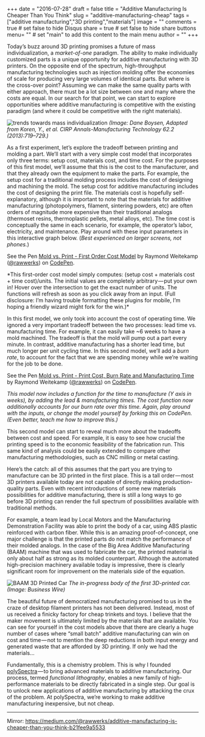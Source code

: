 +++
date = "2016-07-28"
draft = false
title = "Additive Manufacturing Is Cheaper Than You Think"
slug = "additive-manufacturing-cheap"
tags = ["additive manufacturing","3D printing","materials"]
image = ""
comments = true	# set false to hide Disqus
share = true	# set false to hide share buttons
menu= ""		# set "main" to add this content to the main menu
author = ""
+++

Today’s buzz around 3D printing promises a future of mass individualization, a *market-of-one* paradigm. The ability to make individually customized parts is a unique opportunity for additive manufacturing with 3D printers. On the opposite end of the spectrum, high-throughput manufacturing technologies such as injection molding offer the economies of scale for producing very large volumes of identical parts. But where is the cross-over point? Assuming we can make the same quality parts with either approach, there must be a lot size between one and many where the costs are equal. In our search for that point, we can start to explore opportunities where additive manufacturing is competitive with the existing paradigm (and where it could be competitive with the right materials).

![trends towards mass individualization](/media/mass_individualization.png)
*(Image: Dane Boysen, Adapted from Koren, Y., et al. CIRP Annals-Manufacturing Technology 62.2 (2013):719–729.)*

As a first experiment, let’s explore the tradeoff between printing and molding a part. We’ll start with a very simple cost model that incorporates only three terms: setup cost, materials cost, and time cost. For the purposes of this first model, we’ll assume that this is the cost to the manufacturer, and that they already own the equipment to make the parts. For example, the setup cost for a traditional molding process includes the cost of designing and machining the mold. The setup cost for additive manufacturing includes the cost of designing the print file. The materials cost is hopefully self-explanatory, although it is important to note that the materials for additive manufacturing (photopolymers, filament, sintering powders, etc) are often orders of magnitude more expensive than their traditional analogs (thermoset resins, thermoplastic pellets, metal alloys, etc). The time cost is conceptually the same in each scenario, for example, the operator’s labor, electricity, and maintenance. Play around with these input parameters in this interactive graph below. (*Best experienced on larger screens, not phones.*)

<p data-height="453" data-theme-id="0" data-slug-hash="BzVQYo" data-default-tab="result" data-user="rawwerks" data-embed-version="2" data-pen-title="Mold vs. Print - First Order Cost Model" class="codepen">See the Pen <a href="https://codepen.io/rawwerks/pen/BzVQYo/">Mold vs. Print - First Order Cost Model</a> by Raymond Weitekamp (<a href="https://codepen.io/rawwerks">@rawwerks</a>) on <a href="https://codepen.io">CodePen</a>.</p>
<script async src="https://production-assets.codepen.io/assets/embed/ei.js"></script>
*This first-order cost model simply computes: (setup cost + materials cost + time cost)/units. The initial values are completely arbitrary — put your own in! Hover over the intersection to get the exact number of units. The functions will refresh as soon as you click away from an input. (Full disclosure: I’m having trouble formatting these plugins for mobile, I’m hoping a friendly wizard might fork for the win.)*

In this first model, we only took into account the cost of operating time. We ignored a very important tradeoff between the two processes: lead time vs. manufacturing time. For example, it can easily take ~6 weeks to have a mold machined. The tradeoff is that the mold will pump out a part every minute. In contrast, additive manufacturing has a shorter lead time, but much longer per unit cycling time. In this second model, we’ll add a *burn rate*, to account for the fact that we are spending money while we’re waiting for the job to be done.

<p data-height="495" data-theme-id="0" data-slug-hash="RRJoyX" data-default-tab="result" data-user="rawwerks" data-embed-version="2" data-pen-title="Mold vs. Print - Print Cost, Burn Rate and Manufacturing Time" class="codepen">See the Pen <a href="https://codepen.io/rawwerks/pen/RRJoyX/">Mold vs. Print - Print Cost, Burn Rate and Manufacturing Time</a> by Raymond Weitekamp (<a href="https://codepen.io/rawwerks">@rawwerks</a>) on <a href="https://codepen.io">CodePen</a>.</p>
<script async src="https://production-assets.codepen.io/assets/embed/ei.js"></script>

*This model now includes a function for the time to manufacture (Y axis in weeks), by adding the lead & manufacturing times. The cost function now additionally accounts for our burn rate over this time. Again, play around with the inputs, or change the model yourself by forking this on CodePen. (Even better, teach me how to improve this.)*

This second model can start to reveal much more about the tradeoffs between cost and speed. For example, it is easy to see how crucial the printing speed is to the economic feasibility of the fabrication run. This same kind of analysis could be easily extended to compare other manufacturing methodologies, such as CNC milling or metal casting.

Here’s the catch: all of this assumes that the part you are trying to manufacture can be 3D printed in the first place. This is a tall order — most 3D printers available today are not capable of directly making production-quality parts. Even with recent introductions of some new materials possibilities for additive manufacturing, there is still a long ways to go before 3D printing can render the full spectrum of possibilities available with traditional methods.

For example, a team lead by Local Motors and the Manufacturing Demonstration Facility was able to print the body of a car, using ABS plastic reinforced with carbon fiber. While this is an amazing proof-of-concept, one major challenge is that the printed parts do not match the performance of their molded analogs. In the case of the Big Area Additive Manufacturing (BAAM) machine that was used to fabricate the car, the printed material is only about half as strong as its molded counterpart. Although the automated high-precision machinery available today is impressive, there is clearly significant room for improvement on the materials side of the equation.

![BAAM 3D Printed Car](/media/BAAM_3D_printed_car.jpeg)
*The in-progress body of the first 3D-printed car. (Image: Business Wire)*

The beautiful future of democratized manufacturing promised to us in the craze of desktop filament printers has not been delivered. Instead, most of us received a finicky factory for cheap trinkets and toys. I believe that the maker movement is ultimately limited by the materials that are available. You can see for yourself in the cost models above that there are clearly a huge number of cases where “small batch” additive manufacturing can win on cost and time — not to mention the deep reductions in both input energy and generated waste that are afforded by 3D printing. If only we had the materials…

Fundamentally, this is a chemistry problem. This is why I founded [polySpectra](https://polyspectra.com) — to bring advanced materials to additive manufacturing. Our process, termed *functional lithography*, enables a new family of high-performance materials to be directly fabricated in a single step. Our goal is to unlock new applications of additive manufacturing by attacking the crux of the problem. At polySpectra, we’re working to make additive manufacturing inexpensive, but not cheap.

****

Mirror: https://medium.com/@rawwerks/additive-manufacturing-is-cheaper-than-you-think-b21fee9a5533

